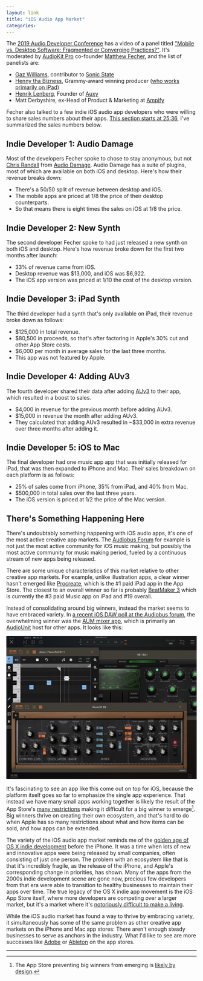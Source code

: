 ```yaml
---
layout: link
title: "iOS Audio App Market"
categories: 
---
```


The [2019 Audio Developer Conference](https://adc19.sched.com/) has a video of a panel titled ["Mobile vs. Desktop Software: Fragmented or Converging Practices?"](https://www.youtube.com/watch?v=XAKQvcqxFbo). It's moderated by [AudioKit Pro](https://audiokitpro.com) co-founder [Matthew Fecher](https://twitter.com/analogMatthew), and the list of panelists are:

* [Gaz Williams](https://twitter.com/gazgoldstar), contributor to [Sonic State](https://sonicstate.com/)
* [Henny tha Bizness](https://twitter.com/hennythabizness),  Grammy-award winning producer ([who works primarily on iPad](https://www.youtube.com/watch?v=dItCj676GmA)) 
* [Henrik Lenberg](https://twitter.com/lenberg), Founder of [Auxy](https://auxy.co/)
* Matt Derbyshire, ex-Head of Product & Marketing at [Ampify](https://ampifymusic.com/)

Fecher also talked to a few indie iOS audio app developers who were willing to share sales numbers about their apps. [This section starts at 25:36](https://www.youtube.com/watch?v=XAKQvcqxFbo&t=25m35s), I've summarized the sales numbers below.

## Indie Developer 1: Audio Damage

Most of the developers Fecher spoke to chose to stay anonymous, but not [Chris Randall](https://twitter.com/Chris_Randall) from [Audio Damage](https://www.audiodamage.com/). Audio Damage has a suite of plugins, most of which are available on both iOS and desktop. Here's how their revenue breaks down:

- There's a 50/50 split of revenue between desktop and iOS.
- The mobile apps are priced at 1/8 the price of their desktop counterparts.
- So that means there is eight times the sales on iOS at 1/8 the price.

## Indie Developer 2: New Synth

The second developer Fecher spoke to had just released a new synth on both iOS and desktop. Here's how revenue broke down for the first two months after launch:

- 33% of revenue came from iOS.
- Desktop revenue was $13,000, and iOS was $6,922.
- The iOS app version was priced at 1/10 the cost of the desktop version.

## Indie Developer 3: iPad Synth

The third developer had a synth that's only available on iPad, their revenue broke down as follows:

- $125,000 in total revenue.
- $80,500 in proceeds, so that's after factoring in Apple's 30% cut and other App Store costs.
- $6,000 per month in average sales for the last three months.
- This app was not featured by Apple.

## Indie Developer 4: Adding AUv3

The fourth developer shared their data after adding [AUv3](https://developer.apple.com/videos/play/wwdc2015/508/) to their app, which resulted in a boost to sales.

- $4,000 in revenue for the previous month before adding AUv3.
- $15,000 in revenue the month after adding AUv3.
- They calculated that adding AUv3 resulted in ~$33,000 in extra revenue over three months after adding it.

## Indie Developer 5: iOS to Mac

The final developer had one music app app that was initially released for iPad, that was then expanded to iPhone and Mac. Their sales breakdown on each platform is as follows:

- 25% of sales come from iPhone, 35% from iPad, and 40% from Mac.
- $500,000 in total sales over the last three years.
- The iOS version is priced at 1/2 the price of the Mac version.

## There's Something Happening Here

There's undoubtably something happening with iOS audio apps, it's one of the most active creative app markets. The [Audiobus Forum](https://forum.audiob.us/) for example is not just the most active community for iOS music making, but possibly the most active community for music making period, fueled by a continuous stream of new apps being released.

There are some unique characteristics of this market relative to other creative app markets. For example, unlike illustration apps, a clear winner hasn't emerged like [Procreate](https://procreate.art/), which is the #1 paid iPad app in the App Store. The closest to an overall winner so far is probably [BeatMaker 3](https://intua.net/) which is currently the #3 paid Music app on iPad and #19 overall.

Instead of consolidating around big winners, instead the market seems to have embraced variety. In [a recent iOS DAW poll at the Audiobus forum](https://forum.audiob.us/discussion/32436/ios-daw-and-workflow-poll-2019), the overwhelming winner was the [AUM mixer app](https://kymatica.com/apps/aum), which is primarily an [AudioUnit](https://developer.apple.com/documentation/audiounit) host for other apps. It looks like this:

![AUM](/assets/2019-12-06-aum.png)

It's fascinating to see an app like this come out on top for iOS, because the platform itself goes so far to emphasize the single app experience. That instead we have many small apps working together is likely the result of the App Store's [many restrictions](https://developer.apple.com/app-store/review/guidelines/) making it difficult for a big winner to emerge[^appstorepreventsbigwinners]. Big winners thrive on creating their own ecosystem, and that's hard to do when Apple has so many restrictions about what and how items can be sold, and how apps can be extended.

The variety of the iOS audio app market reminds me of the [golden age of OS X indie development](https://weblog.rogueamoeba.com/2006/11/06/) before the iPhone. It was a time when lots of new and innovative apps were being released by small companies, often consisting of just one person. The problem with an ecosystem like that is that it's incredibly fragile, as the release of the iPhone, and Apple's corresponding change in priorities, has shown. Many of the apps from the 2000s indie development scene are gone now, precious few developers from that era were able to transition to healthy businesses to maintain their apps over time. The true legacy of the OS X indie app movement is the iOS App Store itself, where more developers are competing over a larger market, but it's a market where it's [notoriously difficult to make a living](https://jaredsinclair.com/2014/07/28/a-candid-look-at-unreads-first-y.html).

While the iOS audio market has found a way to thrive by embracing variety, it simultaneously has some of the same problem as other creative app markets on the iPhone and Mac app stores: There aren't enough steady businesses to serve as anchors in the industry. What I'd like to see are more successes like [Adobe](https://www.adobe.com/) or [Ableton](https://www.ableton.com/) on the app stores.

* * *

[^appstorepreventsbigwinners]: The App Store preventing big winners from emerging is [likely by design](https://stratechery.com/2013/why-doesnt-apple-enable-sustainable-businesses-on-the-app-store/).